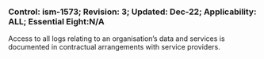 ### Control: ism-1573; Revision: 3; Updated: Dec-22; Applicability: ALL; Essential Eight:N/A
<p>Access to all logs relating to an organisation’s data and services is documented in contractual arrangements with service providers.</p>